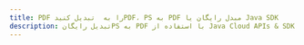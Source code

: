 ---title: PDF را به  تبدیل کنیدPDF، PS به PDF مبدل رایگان یا Java SDKdescription: تبدیل رایگانPS به PDF با استفاده از Java Cloud APIs & SDK همچنین اسناد PDF را در Cloud ایجاد، ویرایش و رندر کنید.---